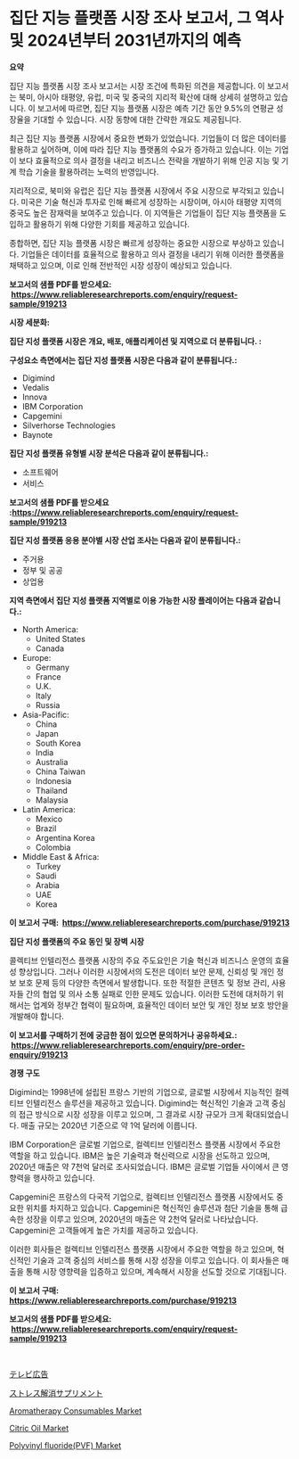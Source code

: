 <p><h1>집단 지능 플랫폼 시장 조사 보고서, 그 역사 및 2024년부터 2031년까지의 예측</h1></p><p><strong>요약</strong></p>
<p><p>집단 지능 플랫폼 시장 조사 보고서는 시장 조건에 특화된 의견을 제공합니다. 이 보고서는 북미, 아시아 태평양, 유럽, 미국 및 중국의 지리적 확산에 대해 상세히 설명하고 있습니다. 이 보고서에 따르면, 집단 지능 플랫폼 시장은 예측 기간 동안 9.5%의 연평균 성장율을 기대할 수 있습니다. 시장 동향에 대한 간략한 개요도 제공됩니다.</p><p>최근 집단 지능 플랫폼 시장에서 중요한 변화가 있었습니다. 기업들이 더 많은 데이터를 활용하고 싶어하며, 이에 따라 집단 지능 플랫폼의 수요가 증가하고 있습니다. 이는 기업이 보다 효율적으로 의사 결정을 내리고 비즈니스 전략을 개발하기 위해 인공 지능 및 기계 학습 기술을 활용하려는 노력의 반영입니다.</p><p>지리적으로, 북미와 유럽은 집단 지능 플랫폼 시장에서 주요 시장으로 부각되고 있습니다. 미국은 기술 혁신과 투자로 인해 빠르게 성장하는 시장이며, 아시아 태평양 지역의 중국도 높은 잠재력을 보여주고 있습니다. 이 지역들은 기업들이 집단 지능 플랫폼을 도입하고 활용하기 위해 다양한 기회를 제공하고 있습니다.</p><p>종합하면, 집단 지능 플랫폼 시장은 빠르게 성장하는 중요한 시장으로 부상하고 있습니다. 기업들은 데이터를 효율적으로 활용하고 의사 결정을 내리기 위해 이러한 플랫폼을 채택하고 있으며, 이로 인해 전반적인 시장 성장이 예상되고 있습니다.</p></p>
<p><strong>보고서의 샘플 PDF를 받으세요: &nbsp;<a href="https://www.reliableresearchreports.com/enquiry/request-sample/919213">https://www.reliableresearchreports.com/enquiry/request-sample/919213</a></strong></p>
<p><strong>시장 세분화:</strong></p>
<p><strong> 집단 지성 플랫폼 시장은 개요, 배포, 애플리케이션 및 지역으로 더 분류됩니다. :</strong></p>
<p><strong>구성요소 측면에서는 집단 지성 플랫폼 시장은 다음과 같이 분류됩니다.:</strong></p>
<p><ul><li>Digimind</li><li>Vedalis</li><li>Innova</li><li>IBM Corporation</li><li>Capgemini</li><li>Silverhorse Technologies</li><li>Baynote</li></ul></p>
<p><strong> 집단 지성 플랫폼 유형별 시장 분석은 다음과 같이 분류됩니다.:</strong></p>
<p><ul><li>소프트웨어</li><li>서비스</li></ul></p>
<p><strong>보고서의 샘플 PDF를 받으세요 :<a href="https://www.reliableresearchreports.com/enquiry/request-sample/919213">https://www.reliableresearchreports.com/enquiry/request-sample/919213</a></strong></p>
<p><strong> 집단 지성 플랫폼 응용 분야별 시장 산업 조사는 다음과 같이 분류됩니다.:</strong></p>
<p><ul><li>주거용</li><li>정부 및 공공</li><li>상업용</li></ul></p>
<p><strong>지역 측면에서 집단 지성 플랫폼 지역별로 이용 가능한 시장 플레이어는 다음과 같습니다.:</strong></p>
<p><ul>
    <li>
        North America:
        <ul>
            <li>United States</li>
            <li>Canada</li>
        </ul>
    </li>
    <li>
        Europe:
        <ul>
            <li>Germany</li>
            <li>France</li>
            <li>U.K.</li>
            <li>Italy</li>
            <li>Russia</li>
        </ul>
    </li>
    <li>
        Asia-Pacific:
        <ul>
            <li>China</li>
            <li>Japan</li>
            <li>South Korea</li>
            <li>India</li>
            <li>Australia</li>
            <li>China Taiwan</li>
            <li>Indonesia</li>
            <li>Thailand</li>
            <li>Malaysia</li>
        </ul>
    </li>
    <li>
        Latin America:
        <ul>
            <li>Mexico</li>
            <li>Brazil</li>
            <li>Argentina Korea</li>
            <li>Colombia</li>
        </ul>
    </li>
    <li>
        Middle East & Africa:
        <ul>
            <li>Turkey</li>
            <li>Saudi</li>
            <li>Arabia</li>
            <li>UAE</li>
            <li>Korea</li>
        </ul>
    </li>
    </ul></p>
<p><strong>이 보고서 구매: &nbsp;<a href="https://www.reliableresearchreports.com/purchase/919213">https://www.reliableresearchreports.com/purchase/919213</a></strong></p>
<p><strong>집단 지성 플랫폼의 주요 동인 및 장벽 시장</strong></p>
<p><p>콜렉티브 인텔리전스 플랫폼 시장의 주요 주도요인은 기술 혁신과 비즈니스 운영의 효율성 향상입니다. 그러나 이러한 시장에서의 도전은 데이터 보안 문제, 신뢰성 및 개인 정보 보호 문제 등의 다양한 측면에서 발생합니다. 또한 적절한 콘텐츠 및 정보 관리, 사용자들 간의 협업 및 의사 소통 실패로 인한 문제도 있습니다. 이러한 도전에 대처하기 위해서는 업계와 정부간 협력이 필요하며, 효율적인 데이터 보안 및 개인 정보 보호 방안을 개발해야 합니다.</p></p>
<p><strong>이 보고서를 구매하기 전에 궁금한 점이 있으면 문의하거나 공유하세요.: &nbsp;<a href="https://www.reliableresearchreports.com/enquiry/pre-order-enquiry/919213">https://www.reliableresearchreports.com/enquiry/pre-order-enquiry/919213</a></strong></p>
<p><strong>경쟁 구도</strong></p>
<p><p>Digimind는 1998년에 설립된 프랑스 기반의 기업으로, 글로벌 시장에서 지능적인 컬렉티브 인텔리전스 솔루션을 제공하고 있습니다. Digimind는 혁신적인 기술과 고객 중심의 접근 방식으로 시장 성장을 이루고 있으며, 그 결과로 시장 규모가 크게 확대되었습니다. 매출 규모는 2020년 기준으로 약 1억 달러에 이릅니다.</p><p>IBM Corporation은 글로벌 기업으로, 컬렉티브 인텔리전스 플랫폼 시장에서 주요한 역할을 하고 있습니다. IBM은 높은 기술력과 혁신력으로 시장을 선도하고 있으며, 2020년 매출은 약 7천억 달러로 조사되었습니다. IBM은 글로벌 기업들 사이에서 큰 영향력을 행사하고 있습니다.</p><p>Capgemini은 프랑스의 다국적 기업으로, 컬렉티브 인텔리전스 플랫폼 시장에서도 중요한 위치를 차지하고 있습니다. Capgemini은 혁신적인 솔루션과 첨단 기술을 통해 급속한 성장을 이루고 있으며, 2020년의 매출은 약 2천억 달러로 나타났습니다. Capgemini은 고객들에게 높은 가치를 제공하고 있습니다.</p><p>이러한 회사들은 컬렉티브 인텔리전스 플랫폼 시장에서 주요한 역할을 하고 있으며, 혁신적인 기술과 고객 중심의 서비스를 통해 시장 성장을 이루고 있습니다. 이 회사들은 매출을 통해 시장 영향력을 입증하고 있으며, 계속해서 시장을 선도할 것으로 기대됩니다.</p></p>
<p><strong>이 보고서 구매: &nbsp; <a href="https://www.reliableresearchreports.com/purchase/919213">https://www.reliableresearchreports.com/purchase/919213</a></strong></p>
<p><strong>보고서의 샘플 PDF를 받으세요: &nbsp;<a href="https://www.reliableresearchreports.com/enquiry/request-sample/919213">https://www.reliableresearchreports.com/enquiry/request-sample/919213</a></strong><strong></strong></p>
<p>&nbsp;</p>
<p><p><a href="https://github.com/mohamedbakry57/Market-Research-Report-List-2/blob/main/6896073182801.md">テレビ広告</a></p><p><a href="https://github.com/lababdou/Market-Research-Report-List-2/blob/main/4756265182802.md">ストレス解消サプリメント</a></p><p><a href="https://issuu.com/reportprime-2/docs/aromatherapy-consumables-market-size-2030.pptx">Aromatherapy Consumables Market</a></p><p><a href="https://issuu.com/reportprime-2/docs/citric-oil-market-size-2030.pptx">Citric Oil Market</a></p><p><a href="https://github.com/lbird53714/Market-Research-Report-List-3/blob/main/polyvinyl-fluoridepvf-market.md">Polyvinyl fluoride(PVF) Market</a></p></p>